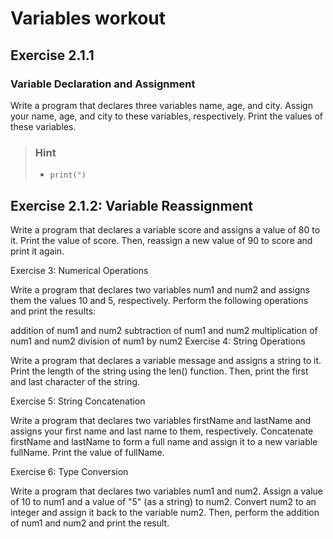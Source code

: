 # Variables workout

## Exercise 2.1.1
###  Variable Declaration and Assignment

Write a program that declares three variables name, age, and city. Assign your name, age, and city to these variables, respectively. Print the values of these variables.
> ### Hint
> - `print(")`

## Exercise 2.1.2: Variable Reassignment

Write a program that declares a variable score and assigns a value of 80 to it. Print the value of score. Then, reassign a new value of 90 to score and print it again.

Exercise 3: Numerical Operations

Write a program that declares two variables num1 and num2 and assigns them the values 10 and 5, respectively. Perform the following operations and print the results:

addition of num1 and num2
subtraction of num1 and num2
multiplication of num1 and num2
division of num1 by num2
Exercise 4: String Operations

Write a program that declares a variable message and assigns a string to it. Print the length of the string using the len() function. Then, print the first and last character of the string.

Exercise 5: String Concatenation

Write a program that declares two variables firstName and lastName and assigns your first name and last name to them, respectively. Concatenate firstName and lastName to form a full name and assign it to a new variable fullName. Print the value of fullName.

Exercise 6: Type Conversion

Write a program that declares two variables num1 and num2. Assign a value of 10 to num1 and a value of "5" (as a string) to num2. Convert num2 to an integer and assign it back to the variable num2. Then, perform the addition of num1 and num2 and print the result.